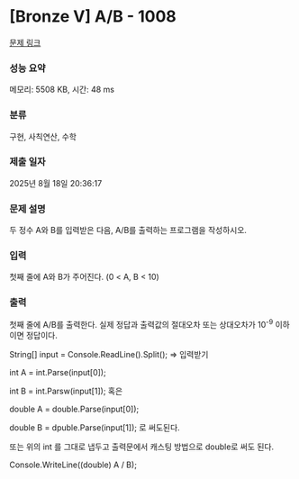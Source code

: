 # [Bronze V] A/B - 1008 

[문제 링크](https://www.acmicpc.net/problem/1008) 

### 성능 요약

메모리: 5508 KB, 시간: 48 ms

### 분류

구현, 사칙연산, 수학

### 제출 일자

2025년 8월 18일 20:36:17

### 문제 설명

<p>두 정수 A와 B를 입력받은 다음, A/B를 출력하는 프로그램을 작성하시오.</p>

### 입력 

 <p>첫째 줄에 A와 B가 주어진다. (0 < A, B < 10)</p>

### 출력 

 <p>첫째 줄에 A/B를 출력한다. 실제 정답과 출력값의 절대오차 또는 상대오차가 10<sup>-9</sup> 이하이면 정답이다.</p>

 String[] input = Console.ReadLine().Split(); => 입력받기
 <P> int A  = int.Parse(input[0]);</P>
  <P> int B = int.Parsw(input[1]); 혹은</P>
 <P>  double A = double.Parse(input[0]);</P>
  <P> double B = dpuble.Parse(input[1]); 로 써도된다.</P>

   <P>또는 위의 int 를 그대로 냅두고 출력문에서 캐스팅 방법으로 double로 써도 된다.</P>
  <P> Console.WriteLine((double) A / B);</P>

